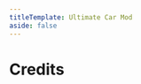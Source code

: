 ```yaml
---
titleTemplate: Ultimate Car Mod
aside: false
---
```


# Credits

<Credits :credits="credits"/>

<script setup>
const credits = [
  {
    element: {
      name: "Block Models",
    },
    name: {
      name: "Bommel24",
      link: "https://github.com/Bommel24",
    },
  },
  {
    element: {
      name: "3 Cylinder Engine Sounds",
      link: "https://freesound.org/people/qubodup/sounds/147243/",
    },
    license: {
      name: "Creative Commons Attribution License",
      link: "https://creativecommons.org/licenses/by/3.0/legalcode",
    },
    name: { name: "qubodup" },
  },
  {
    element: {
      name: "TruckEngine Sounds",
      link: "https://freesound.org/people/willybilly1984/sounds/345336/",
    },
    license: {
      name: "Creative Commons Attribution License",
      link: "https://creativecommons.org/licenses/by/3.0/legalcode",
    },
    name: { name: "willybilly1984" },
  },
  {
    element: {
      name: "Gas Station Attendant Sounds",
      link: "https://freesound.org/people/XiiiSamples/sounds/382268/",
    },
    license: {
      name: "Creative Commons 0 License",
      link: "https://creativecommons.org/publicdomain/zero/1.0/",
    },
    name: { name: "XiiiSamples" },
  },
  {
    element: { name: "Chinese Simplified (China) translation" },
    name: {
      name: "Aemande123",
      link: "https://github.com/Aemande123",
    },
  },
  {
    element: { name: "Italian translation" },
    name: {
      name: "DarkMysteryGG",
      link: "https://github.com/DarkMysteryGG",
    },
  },
  {
    element: { name: "Spanish translation" },
    name: {
      name: "DarkWolf260",
      link: "https://github.com/DarkWolf260",
    },
  },
  {
    element: { name: "Chinese Simplified (China) translation" },
    name: {
      name: "mc-kaishixiaxue",
      link: "https://github.com/mc-kaishixiaxue",
    },
  },
  {
    element: { name: "Polish translation" },
    name: {
      name: "Aleksszz",
      link: "https://github.com/Aleksszz",
    },
  },
  {
    element: { name: "Chinese Traditional (Taiwan; Mandarin) translation" },
    name: {
      name: "Jyu4",
      link: "https://github.com/al-Jyu4",
    },
  },
  {
    element: { name: "Turkish translation" },
    name: {
      name: "RuyaSavascisi",
      link: "https://github.com/RuyaSavascisi",
    },
  },
  {
    element: { name: "Japanese translation" },
    name: {
      name: "Rin Ofuchi",
      link: "https://github.com/rinfromniigata",
    },
  },
];
</script>
